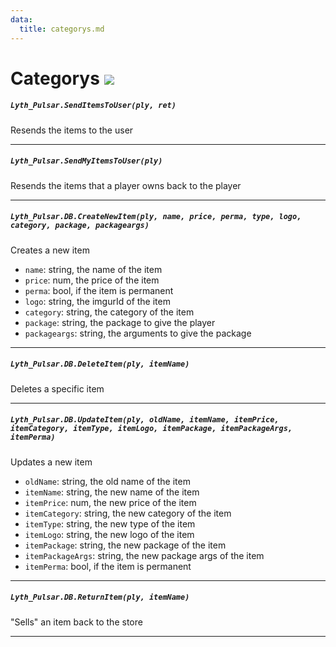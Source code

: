 ```yaml
---
data:
  title: categorys.md
---
```


# Categorys ![](http://localhost:3000/server.png)

##### `Lyth_Pulsar.SendItemsToUser(ply, ret)`
  Resends the items to the user

---
##### `Lyth_Pulsar.SendMyItemsToUser(ply)`
  Resends the items that a player owns back to the player

---
##### `Lyth_Pulsar.DB.CreateNewItem(ply, name, price, perma, type, logo, category, package, packageargs)`
 Creates a new item
  - `name`: string, the name of the item
  - `price`: num, the price of the item
  - `perma`: bool, if the item is permanent
  - `logo`: string, the imgurId of the item
  - `category`: string, the category of the item
  - `package`: string, the package to give the player
  - `packageargs`: string, the arguments to give the package

---
##### `Lyth_Pulsar.DB.DeleteItem(ply, itemName)`
  Deletes a specific item

---
##### `Lyth_Pulsar.DB.UpdateItem(ply, oldName, itemName, itemPrice, itemCategory, itemType, itemLogo, itemPackage, itemPackageArgs, itemPerma)`
 Updates a new item
  - `oldName`: string, the old name of the item
  - `itemName`: string, the new name of the item
  - `itemPrice`: num, the new price of the item
  - `itemCategory`: string, the new category of the item
  - `itemType`: string, the new type of the item
  - `itemLogo`: string, the new logo of the item
  - `itemPackage`: string, the new package of the item
  - `itemPackageArgs`: string, the new package args of the item
  - `itemPerma`: bool, if the item is permanent

---
##### `Lyth_Pulsar.DB.ReturnItem(ply, itemName)`
  "Sells" an item back to the store

---